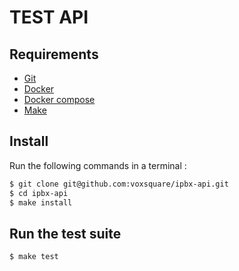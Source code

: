 TEST API
=========

Requirements
------------
* [Git](https://git-scm.com/downloads)
* [Docker](https://www.docker.com/community-edition#/download)
* [Docker compose](https://docs.docker.com/compose/install/)
* [Make](http://www.gnu.org/software/make/)

Install
-------

Run the following commands in a terminal :

```bash
$ git clone git@github.com:voxsquare/ipbx-api.git
$ cd ipbx-api
$ make install
```


Run the test suite
-------

```bash
$ make test

```
